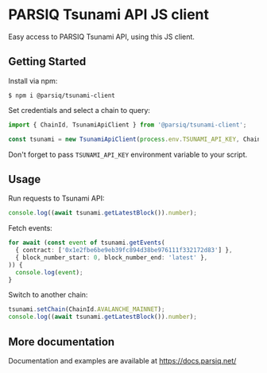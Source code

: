 # PARSIQ Tsunami API JS client

Easy access to PARSIQ Tsunami API, using this JS client.

## Getting Started

Install via npm:

```
$ npm i @parsiq/tsunami-client
```

Set credentials and select a chain to query:

```typescript
import { ChainId, TsunamiApiClient } from '@parsiq/tsunami-client';

const tsunami = new TsunamiApiClient(process.env.TSUNAMI_API_KEY, ChainId.ETH_MAINNET);
```

Don't forget to pass `TSUNAMI_API_KEY` environment variable to your script.

## Usage 

Run requests to Tsunami API:

```typescript
console.log((await tsunami.getLatestBlock()).number);
```

Fetch events:

```typescript
for await (const event of tsunami.getEvents(
  { contract: ['0x1e2fbe6be9eb39fc894d38be976111f332172d83'] },
  { block_number_start: 0, block_number_end: 'latest' },
)) {
  console.log(event);
}
```

Switch to another chain:

```typescript
tsunami.setChain(ChainId.AVALANCHE_MAINNET);
console.log((await tsunami.getLatestBlock()).number);
```

## More documentation

Documentation and examples are available at https://docs.parsiq.net/ 